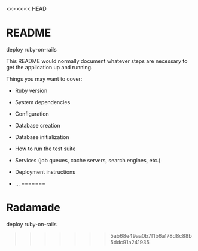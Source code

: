 <<<<<<< HEAD
# README
deploy ruby-on-rails

This README would normally document whatever steps are necessary to get the
application up and running.

Things you may want to cover:

* Ruby version

* System dependencies

* Configuration

* Database creation

* Database initialization

* How to run the test suite

* Services (job queues, cache servers, search engines, etc.)

* Deployment instructions

* ...
=======
# Radamade
deploy ruby-on-rails
>>>>>>> 5ab68e49aa0b7f1b6a178d8c88b5ddc91a241935
